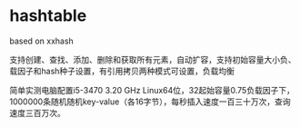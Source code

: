# hashtable
based on xxhash

支持创建、查找、添加、删除和获取所有元素，自动扩容，支持初始容量大小负、载因子和hash种子设置，有引用拷贝两种模式可设置，负载均衡  

简单实测电脑配置i5-3470 3.20 GHz Linux64位，32起始容量0.75负载因子下，1000000条随机随机key-value（各16字节），每秒插入速度一百三十万次，查询速度三百万次。
